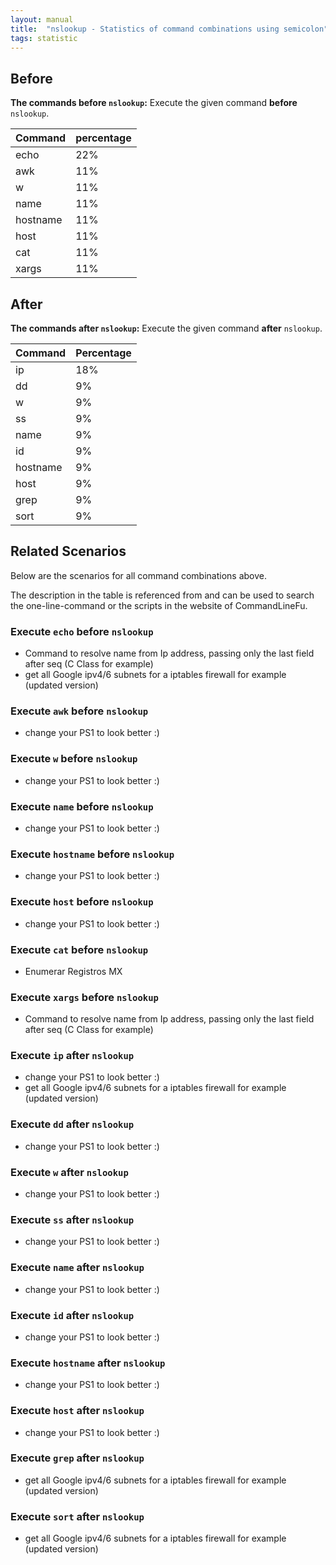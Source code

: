 ```yaml
---
layout: manual
title:  "nslookup - Statistics of command combinations using semicolon"
tags: statistic
---
```


## Before

__The commands before `nslookup`:__  Execute the given command __before__ `nslookup`.

| Command | percentage |
|--------|--------|
| echo | 22% |
| awk | 11% |
| w | 11% |
| name | 11% |
| hostname | 11% |
| host | 11% |
| cat | 11% |
| xargs | 11% |



## After

__The commands after `nslookup`:__ Execute the given command __after__ `nslookup`.

| Command | Percentage | 
|-------|--------|
| ip | 18% |
| dd | 9% |
| w | 9% |
| ss | 9% |
| name | 9% |
| id | 9% |
| hostname | 9% |
| host | 9% |
| grep | 9% |
| sort | 9% |



## Related Scenarios

Below are the scenarios for all command combinations above.

The description in the table is referenced from and can be used to search the one-line-command or the scripts in the website of CommandLineFu.


### Execute `echo` before `nslookup`

- Command to resolve name from Ip address, passing only the last field after seq (C Class for example)
- get all Google ipv4/6 subnets for a iptables firewall for example (updated version)

            
### Execute `awk` before `nslookup`

- change your PS1 to look better :)

            
### Execute `w` before `nslookup`

- change your PS1 to look better :)

            
### Execute `name` before `nslookup`

- change your PS1 to look better :)

            
### Execute `hostname` before `nslookup`

- change your PS1 to look better :)

            
### Execute `host` before `nslookup`

- change your PS1 to look better :)

            
### Execute `cat` before `nslookup`

- Enumerar Registros MX

            
### Execute `xargs` before `nslookup`

- Command to resolve name from Ip address, passing only the last field after seq (C Class for example)

            


### Execute `ip` after `nslookup`

- change your PS1 to look better :)
- get all Google ipv4/6 subnets for a iptables firewall for example (updated version)

            
### Execute `dd` after `nslookup`

- change your PS1 to look better :)

            
### Execute `w` after `nslookup`

- change your PS1 to look better :)

            
### Execute `ss` after `nslookup`

- change your PS1 to look better :)

            
### Execute `name` after `nslookup`

- change your PS1 to look better :)

            
### Execute `id` after `nslookup`

- change your PS1 to look better :)

            
### Execute `hostname` after `nslookup`

- change your PS1 to look better :)

            
### Execute `host` after `nslookup`

- change your PS1 to look better :)

            
### Execute `grep` after `nslookup`

- get all Google ipv4/6 subnets for a iptables firewall for example (updated version)

            
### Execute `sort` after `nslookup`

- get all Google ipv4/6 subnets for a iptables firewall for example (updated version)

            
